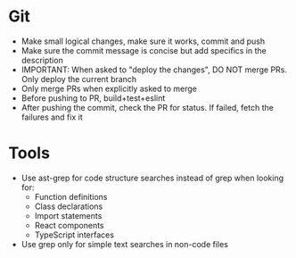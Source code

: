 # Git
- Make small logical changes, make sure it works, commit and push
- Make sure the commit message is concise but add specifics in the description
- IMPORTANT: When asked to "deploy the changes", DO NOT merge PRs. Only deploy the current branch
- Only merge PRs when explicitly asked to merge
- Before pushing to PR, build+test+eslint
- After pushing the commit, check the PR for status. If failed, fetch the failures and fix it

# Tools
  - Use ast-grep for code structure searches instead of grep when looking for:
    - Function definitions
    - Class declarations
    - Import statements
    - React components
    - TypeScript interfaces
  - Use grep only for simple text searches in non-code files